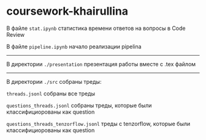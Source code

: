 # coursework-khairullina
В файле ```stat.ipynb``` статистика времени ответов на вопросы в Code Review

В файле ```pipeline.ipynb``` начало реализации pipelinа

---

В директории ```./presentation``` презентация работы вместе с .tex файлом

---

В директории ```./src``` собраны треды:

```threads.jsonl``` собраны все треды

```questions_threads.jsonl``` собраны треды, которые были классифициорованы как question

```questions_threads_tenzorflow.jsonl``` треды с tenzorflow, которые были классифициорованы как question
